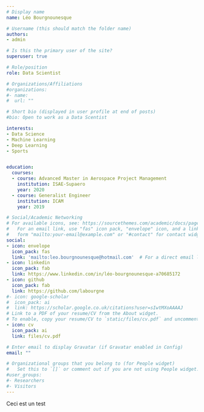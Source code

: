 ```yaml
---
# Display name
name: Léo Bourgnounesque

# Username (this should match the folder name)
authors:
- admin

# Is this the primary user of the site?
superuser: true

# Role/position
role: Data Scientist

# Organizations/Affiliations
#organizations:
#- name: 
#  url: ""

# Short bio (displayed in user profile at end of posts)
#bio: Open to work as a Data Scentist

interests:
- Data Science
- Machine Learning
- Deep Learning
- Sports


education:
  courses:
  - course: Advanced Master in Aerospace Project Management
    institution: ISAE-Supaero
    year: 2020
  - course: Generalist Engineer
    institution: ICAM
    year: 2019

# Social/Academic Networking
# For available icons, see: https://sourcethemes.com/academic/docs/page-builder/#icons
#   For an email link, use "fas" icon pack, "envelope" icon, and a link in the
#   form "mailto:your-email@example.com" or "#contact" for contact widget.
social:
- icon: envelope
  icon_pack: fas
  link: 'mailto:leo.bourgnounesque@hotmail.com'  # For a direct email link, use "mailto:test@example.org".
- icon: linkedin
  icon_pack: fab
  link: https://www.linkedin.com/in/léo-bourgnounesque-a70685172
- icon: github
  icon_pack: fab
  link: https://github.com/labourgne
#- icon: google-scholar
#  icon_pack: ai
#  link: https://scholar.google.co.uk/citations?user=sIwtMXoAAAAJ
# Link to a PDF of your resume/CV from the About widget.
# To enable, copy your resume/CV to `static/files/cv.pdf` and uncomment the lines below.
- icon: cv
  icon_pack: ai
  link: files/cv.pdf

# Enter email to display Gravatar (if Gravatar enabled in Config)
email: ""

# Organizational groups that you belong to (for People widget)
#   Set this to `[]` or comment out if you are not using People widget.
#user_groups:
#- Researchers
#- Visitors
---
```



Ceci est un test
